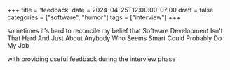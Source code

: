 +++
title = 'feedback'
date = 2024-04-25T12:00:00-07:00
draft = false
categories = ["software", "humor"]
tags = ["interview"]
+++

sometimes it's hard to reconcile my belief that Software Development Isn't That Hard And Just About Anybody Who Seems Smart Could Probably Do My Job

with providing useful feedback during the interview phase